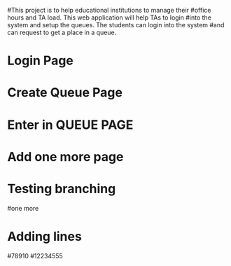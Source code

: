 #This project is to help educational institutions to manage their 
#office hours and TA load. This web application will help TAs to login
#into the system and setup the queues. The students can login into the system 
#and can request to get a place  in a queue.

# Login Page
# Create Queue Page
# Enter in QUEUE PAGE
# Add one more page
# Testing branching
#one more

# Adding lines

#78910
#12234555
